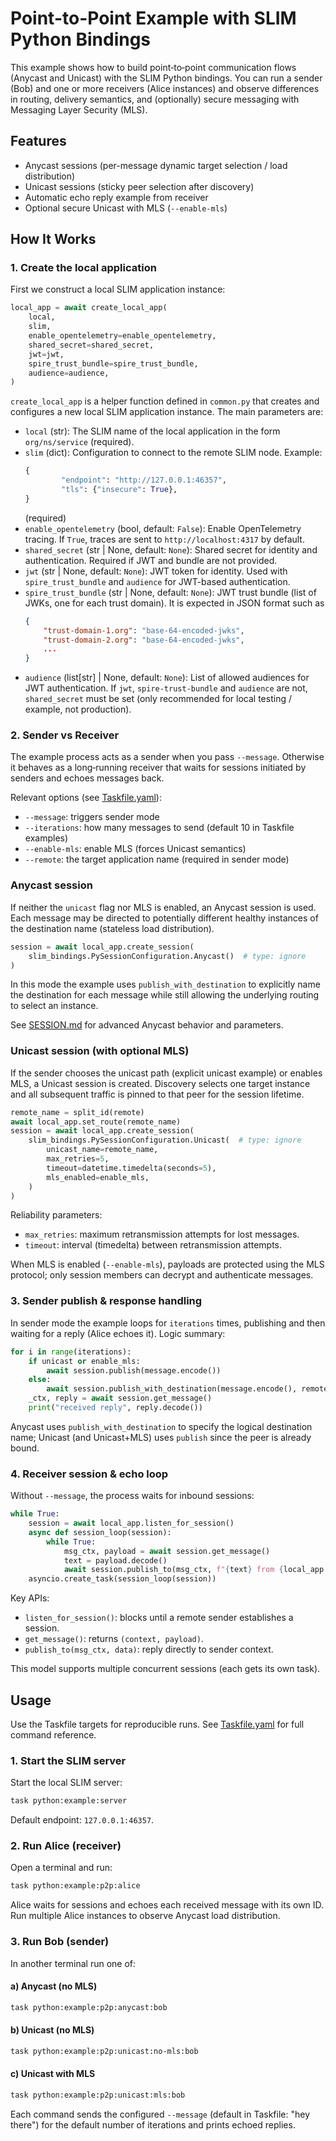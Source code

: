 
# Point-to-Point Example with SLIM Python Bindings

This example shows how to build point‑to‑point communication flows (Anycast
and Unicast) with the SLIM Python bindings. You can run a sender (Bob) and one
or more receivers (Alice instances) and observe differences in routing,
delivery semantics, and (optionally) secure messaging with Messaging Layer
Security (MLS).

## Features

- Anycast sessions (per-message dynamic target selection / load distribution)
- Unicast sessions (sticky peer selection after discovery)
- Automatic echo reply example from receiver
- Optional secure Unicast with MLS (`--enable-mls`)

## How It Works

### 1. Create the local application

First we construct a local SLIM application instance:

```python
local_app = await create_local_app(
    local,
    slim,
    enable_opentelemetry=enable_opentelemetry,
    shared_secret=shared_secret,
    jwt=jwt,
    spire_trust_bundle=spire_trust_bundle,
    audience=audience,
)
```


`create_local_app` is a helper function defined in `common.py` that creates and
configures a new local SLIM application instance. The main parameters are:

- `local` (str): The SLIM name of the local application in the form
    `org/ns/service` (required).
- `slim` (dict): Configuration to connect to the remote SLIM node. Example:
    ```python
    {
            "endpoint": "http://127.0.0.1:46357",
            "tls": {"insecure": True},
    }
    ```
    (required)
- `enable_opentelemetry` (bool, default: `False`): Enable OpenTelemetry
    tracing. If `True`, traces are sent to `http://localhost:4317` by default.
- `shared_secret` (str | None, default: `None`): Shared secret for identity and
    authentication. Required if JWT and bundle are not provided.
- `jwt` (str | None, default: `None`): JWT token for identity. Used with
    `spire_trust_bundle` and `audience` for JWT-based authentication.
- `spire_trust_bundle` (str | None, default: `None`): JWT trust bundle (list 
    of JWKs, one for each trust domain). It is expected in JSON format such as
    ```json
    {
        "trust-domain-1.org": "base-64-encoded-jwks",
        "trust-domain-2.org": "base-64-encoded-jwks",
        ...
    }
    ```
- `audience` (list[str] | None, default: `None`): List of allowed audiences for
    JWT authentication.
If `jwt`, `spire-trust-bundle` and `audience` are not, `shared_secret` must be set (only
recommended for local testing / example, not production).

### 2. Sender vs Receiver

The example process acts as a sender when you pass `--message`. Otherwise it
behaves as a long‑running receiver that waits for sessions initiated by
senders and echoes messages back.

Relevant options (see [Taskfile.yaml](../../Taskfile.yaml)):
- `--message`: triggers sender mode
- `--iterations`: how many messages to send (default 10 in Taskfile examples)
- `--enable-mls`: enable MLS (forces Unicast semantics)
- `--remote`: the target application name (required in sender mode)


### Anycast session

If neither the `unicast` flag nor MLS is enabled, an Anycast session is used.
Each message may be directed to potentially different healthy instances of
the destination name (stateless load distribution).

```python
session = await local_app.create_session(
    slim_bindings.PySessionConfiguration.Anycast()  # type: ignore
)
```

In this mode the example uses `publish_with_destination` to explicitly name
the destination for each message while still allowing the underlying routing
to select an instance.

See [SESSION.md](../../../SESSION.md) for advanced Anycast behavior and
parameters.


### Unicast session (with optional MLS)

If the sender chooses the unicast path (explicit unicast example) or enables
MLS, a Unicast session is created. Discovery selects one target instance and
all subsequent traffic is pinned to that peer for the session lifetime.

```python
remote_name = split_id(remote)
await local_app.set_route(remote_name)
session = await local_app.create_session(
    slim_bindings.PySessionConfiguration.Unicast(  # type: ignore
        unicast_name=remote_name,
        max_retries=5,
        timeout=datetime.timedelta(seconds=5),
        mls_enabled=enable_mls,
    )
)
```

Reliability parameters:
- `max_retries`: maximum retransmission attempts for lost messages.
- `timeout`: interval (timedelta) between retransmission attempts.

When MLS is enabled (`--enable-mls`), payloads are protected using the MLS
protocol; only session members can decrypt and authenticate messages.

### 3. Sender publish & response handling

In sender mode the example loops for `iterations` times, publishing and then
waiting for a reply (Alice echoes it). Logic summary:

```python
for i in range(iterations):
    if unicast or enable_mls:
        await session.publish(message.encode())
    else:
        await session.publish_with_destination(message.encode(), remote_name)
    _ctx, reply = await session.get_message()
    print("received reply", reply.decode())
```

Anycast uses `publish_with_destination` to specify the logical destination
name; Unicast (and Unicast+MLS) uses `publish` since the peer is already
bound.

### 4. Receiver session & echo loop

Without `--message`, the process waits for inbound sessions:

```python
while True:
    session = await local_app.listen_for_session()
    async def session_loop(session):
        while True:
            msg_ctx, payload = await session.get_message()
            text = payload.decode()
            await session.publish_to(msg_ctx, f"{text} from {local_app.id}".encode())
    asyncio.create_task(session_loop(session))
```

Key APIs:
- `listen_for_session()`: blocks until a remote sender establishes a session.
- `get_message()`: returns `(context, payload)`.
- `publish_to(msg_ctx, data)`: reply directly to sender context.

This model supports multiple concurrent sessions (each gets its own task).


## Usage

Use the Taskfile targets for reproducible runs. See
[Taskfile.yaml](../../Taskfile.yaml) for full command reference.

### 1. Start the SLIM server

Start the local SLIM server:

```bash
task python:example:server
```

Default endpoint: `127.0.0.1:46357`.

### 2. Run Alice (receiver)

Open a terminal and run:

```bash
task python:example:p2p:alice
```

Alice waits for sessions and echoes each received message with its own ID.
Run multiple Alice instances to observe Anycast load distribution.

### 3. Run Bob (sender)

In another terminal run one of:

#### a) Anycast (no MLS)

```bash
task python:example:p2p:anycast:bob
```

#### b) Unicast (no MLS)

```bash
task python:example:p2p:unicast:no-mls:bob
```

#### c) Unicast with MLS

```bash
task python:example:p2p:unicast:mls:bob
```

Each command sends the configured `--message` (default in Taskfile: "hey there")
for the default number of iterations and prints echoed replies.
